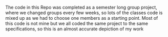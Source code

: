 The code in this Repo was completed as a semester long group project, where we changed groups every few weeks, so lots of the classes code is mixed up as we had to choose one members as a starting point. Most of this code is not mine but we all coded the same project to the same specifications, so this is an almost accurate depiction of my work 
